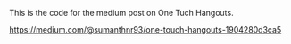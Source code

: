 This is the code for the medium post on One Tuch Hangouts.


https://medium.com/@sumanthnr93/one-touch-hangouts-1904280d3ca5

